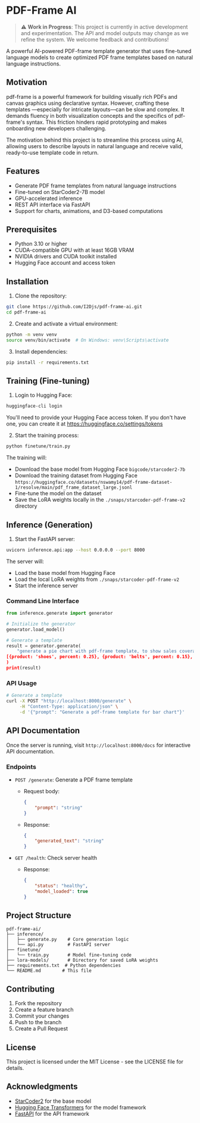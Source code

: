 # PDF-Frame AI

> ⚠️ **Work in Progress**: This project is currently in active development and experimentation. The API and model outputs may change as we refine the system. We welcome feedback and contributions!

A powerful AI-powered PDF-frame template generator that uses fine-tuned language models to create optimized PDF frame templates based on natural language instructions.

## Motivation

pdf-frame is a powerful framework for building visually rich PDFs and canvas graphics using declarative syntax. However, crafting these templates —especially for intricate layouts—can be slow and complex. It demands fluency in both visualization concepts and the specifics of pdf-frame's syntax. This friction hinders rapid prototyping and makes onboarding new developers challenging.

The motivation behind this project is to streamline this process using AI, allowing users to describe layouts in natural language and receive valid, ready-to-use template code in return.

## Features

- Generate PDF frame templates from natural language instructions
- Fine-tuned on StarCoder2-7B model
- GPU-accelerated inference
- REST API interface via FastAPI
- Support for charts, animations, and D3-based computations

## Prerequisites

- Python 3.10 or higher
- CUDA-compatible GPU with at least 16GB VRAM
- NVIDIA drivers and CUDA toolkit installed
- Hugging Face account and access token

## Installation

1. Clone the repository:
```bash
git clone https://github.com/I2Djs/pdf-frame-ai.git
cd pdf-frame-ai
```

2. Create and activate a virtual environment:
```bash
python -m venv venv
source venv/bin/activate  # On Windows: venv\Scripts\activate
```

3. Install dependencies:
```bash
pip install -r requirements.txt
```

## Training (Fine-tuning)

1. Login to Hugging Face:
```bash
huggingface-cli login
```
You'll need to provide your Hugging Face access token. If you don't have one, you can create it at https://huggingface.co/settings/tokens

2. Start the training process:
```bash
python finetune/train.py
```

The training will:
- Download the base model from Hugging Face `bigcode/starcoder2-7b`
- Download the training dataset from Hugging Face `https://huggingface.co/datasets/nswamy14/pdf-frame-dataset-1/resolve/main/pdf_frame_dataset_large.jsonl`
- Fine-tune the model on the dataset
- Save the LoRA weights locally in the `./snaps/starcoder-pdf-frame-v2` directory

## Inference (Generation)

1. Start the FastAPI server:
```bash
uvicorn inference.api:app --host 0.0.0.0 --port 8000
```

The server will:
- Load the base model from Hugging Face
- Load the local LoRA weights from `./snaps/starcoder-pdf-frame-v2`
- Start the inference server

### Command Line Interface

```python
from inference.generate import generator

# Initialize the generator
generator.load_model()

# Generate a template
result = generator.generate(
    "generate a pie chart with pdf-frame template, to show sales coverage of the following products data: 
[{product: 'shoes', percent: 0.25}, {product: 'belts', percent: 0.15}, {product: 'tie', percent: 0.35}, {product: 'slippers', percent: 0.25}]"
)
print(result)
```

### API Usage

```bash
# Generate a template
curl -X POST "http://localhost:8000/generate" \
     -H "Content-Type: application/json" \
     -d '{"prompt": "Generate a pdf-frame template for bar chart"}'
```

## API Documentation

Once the server is running, visit `http://localhost:8000/docs` for interactive API documentation.

### Endpoints

- `POST /generate`: Generate a PDF frame template
  - Request body:
    ```json
    {
        "prompt": "string"
    }
    ```
  - Response:
    ```json
    {
        "generated_text": "string"
    }
    ```

- `GET /health`: Check server health
  - Response:
    ```json
    {
        "status": "healthy",
        "model_loaded": true
    }
    ```

## Project Structure

```
pdf-frame-ai/
├── inference/
│   ├── generate.py    # Core generation logic
│   └── api.py         # FastAPI server
├── finetune/
│   └── train.py       # Model fine-tuning code
├── lora-models/       # Directory for saved LoRA weights
├── requirements.txt  # Python dependencies
└── README.md        # This file
```

## Contributing

1. Fork the repository
2. Create a feature branch
3. Commit your changes
4. Push to the branch
5. Create a Pull Request

## License

This project is licensed under the MIT License - see the LICENSE file for details.

## Acknowledgments

- [StarCoder2](https://huggingface.co/bigcode/starcoder2-7b) for the base model
- [Hugging Face Transformers](https://huggingface.co/transformers/) for the model framework
- [FastAPI](https://fastapi.tiangolo.com/) for the API framework
